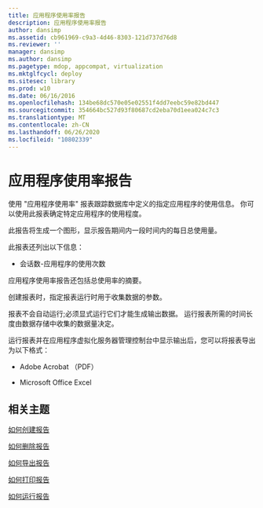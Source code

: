 ```yaml
---
title: 应用程序使用率报告
description: 应用程序使用率报告
author: dansimp
ms.assetid: cb961969-c9a3-4d46-8303-121d737d76d8
ms.reviewer: ''
manager: dansimp
ms.author: dansimp
ms.pagetype: mdop, appcompat, virtualization
ms.mktglfcycl: deploy
ms.sitesec: library
ms.prod: w10
ms.date: 06/16/2016
ms.openlocfilehash: 134be68dc570e05e02551f4dd7eebc59e82bd447
ms.sourcegitcommit: 354664bc527d93f80687cd2eba70d1eea024c7c3
ms.translationtype: MT
ms.contentlocale: zh-CN
ms.lasthandoff: 06/26/2020
ms.locfileid: "10802339"
---
```

# 应用程序使用率报告


使用 "应用程序使用率" 报表跟踪数据库中定义的指定应用程序的使用信息。 你可以使用此报表确定特定应用程序的使用程度。

此报告将生成一个图形，显示报告期间内一段时间内的每日总使用量。

此报表还列出以下信息：

-   会话数-应用程序的使用次数

应用程序使用率报告还包括总使用率的摘要。

创建报表时，指定报表运行时用于收集数据的参数。

报表不会自动运行;必须显式运行它们才能生成输出数据。 运行报表所需的时间长度由数据存储中收集的数据量决定。

运行报表并在应用程序虚拟化服务器管理控制台中显示输出后，您可以将报表导出为以下格式：

-   Adobe Acrobat （PDF）

-   Microsoft Office Excel

## 相关主题


[如何创建报告](how-to-create-a-reportserver.md)

[如何删除报告](how-to-delete-a-reportserver.md)

[如何导出报告](how-to-export-a-reportserver.md)

[如何打印报告](how-to-print-a-reportserver.md)

[如何运行报告](how-to-run-a-reportserver.md)

 

 





